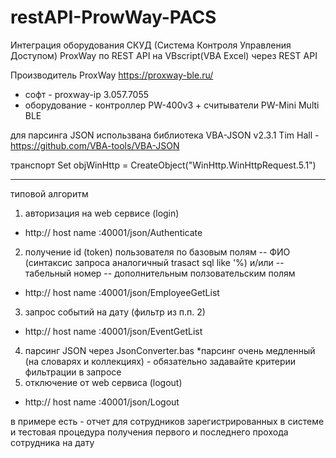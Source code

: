 # restAPI-ProwWay-PACS
Интеграция оборудования СКУД (Система Контроля Управления Доступом)
ProxWay по REST API на VBscript(VBA Excel) через REST API

Производитель ProxWay https://proxway-ble.ru/   
- софт - proxway-ip 3.057.7055
- оборудование - контроллер PW-400v3 + считыватели PW-Mini Multi BLE
  
для парсинга JSON использвана библиотека VBA-JSON v2.3.1 Tim Hall - https://github.com/VBA-tools/VBA-JSON

транспорт Set objWinHttp = CreateObject("WinHttp.WinHttpRequest.5.1")
***
типовой алгоритм
1. авторизация на web сервисе (login)
- http:// host name :40001/json/Authenticate
2. получение id (token) пользователя по базовым полям
-- ФИО (синтаксис запроса аналогичный trasact sql like '%)
и/или 
-- табельный номер
-- дополнительным ползовательским полям
- http:// host name :40001/json/EmployeeGetList
3. запрос событий на дату (фильтр из п.п. 2)
- http:// host name :40001/json/EventGetList
4. парсинг JSON через JsonConverter.bas
*парсинг очень медленный (на словарях и коллекциях) - обязательно задавайте критерии фильтрации в запросе
5. отключение от web сервиса (logout)
- http:// host name :40001/json/Logout

в примере есть - отчет для сотрудников зарегистрированных в системе и тестовая процедура получения первого и последнего прохода сотрудника на дату
